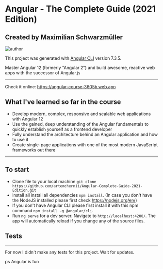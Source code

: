 # Angular - The Complete Guide (2021 Edition)

## Created by Maximilian Schwarzmüller
<img src="https://i.ibb.co/whGLvYy/Angular2021.png" alt="author">

This project was generated with [Angular CLI](https://github.com/angular/angular-cli) version 7.3.5.

Master Angular 12 (formerly "Angular 2") and build awesome, reactive web apps with the successor of Angular.js
<hr>

Check it online: https://angular-course-3605b.web.app

## What I've learned so far in the course

<ul>
    <li>
        Develop modern, complex, responsive and scalable web applications with Angular 12
    </li>
    <li>
        Use the gained, deep understanding of the Angular fundamentals to quickly establish yourself as a frontend developer
    </li>
    <li>
        Fully understand the architecture behind an Angular application and how to use it
    </li>
    <li>
        Create single-page applications with one of the most modern JavaScript frameworks out there
    </li>
</ul>
<hr>

## To start
- Clone file to your local machine `git clone https://github.com/artemchernii/Angular-Complete-Guide-2021-Edition.git`
- Install all install all dependencies `npm install`. (In case you don't have the NodeJS installed please first check https://nodejs.org/en/)
- If you don't have Angular CLI please first install it with this npm command `npm install -g @angular/cli`.
- Run `ng serve` for a dev server. Navigate to `http://localhost:4200/`. The app will automatically reload if you change any of the source files.
## Tests
<hr/>
<p>
    For now I didn't make any tests for this project. Wait for updates.
</p>
ps Angular is fun